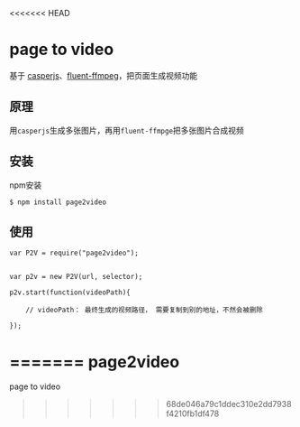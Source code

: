 <<<<<<< HEAD
# page to video

基于 [casperjs](http://casperjs.org)、[fluent-ffmpeg](https://github.com/schaermu/node-fluent-ffmpeg)，把页面生成视频功能

## 原理

用`casperjs`生成多张图片，再用`fluent-ffmpge`把多张图片合成视频


## 安装

npm安装

```
$ npm install page2video
```


## 使用



```
var P2V = require("page2video");


var p2v = new P2V(url, selector);

p2v.start(function(videoPath){
	
	// videoPath： 最终生成的视频路径， 需要复制到别的地址，不然会被删除

});
```
=======
page2video
==========

page to video
>>>>>>> 68de046a79c1ddec310e2dd7938f4210fb1df478
